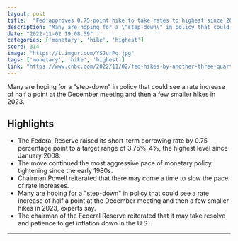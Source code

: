 ```yaml
---
layout: post
title:  "Fed approves 0.75-point hike to take rates to highest since 2008 and hints at change in policy ahead"
description: "Many are hoping for a \"step-down\" in policy that could see a rate increase of half a point at the December meeting and then a few smaller hikes in 2023."
date: "2022-11-02 19:08:59"
categories: ['monetary', 'hike', 'highest']
score: 314
image: "https://i.imgur.com/YSJurPq.jpg"
tags: ['monetary', 'hike', 'highest']
link: "https://www.cnbc.com/2022/11/02/fed-hikes-by-another-three-quarters-of-a-point-taking-rates-to-the-highest-level-since-january-2008.html"
---
```


Many are hoping for a \"step-down\" in policy that could see a rate increase of half a point at the December meeting and then a few smaller hikes in 2023.

## Highlights

- The Federal Reserve raised its short-term borrowing rate by 0.75 percentage point to a target range of 3.75%-4%, the highest level since January 2008.
- The move continued the most aggressive pace of monetary policy tightening since the early 1980s.
- Chairman Powell reiterated that there may come a time to slow the pace of rate increases.
- Many are hoping for a "step-down" in policy that could see a rate increase of half a point at the December meeting and then a few smaller hikes in 2023, experts say.
- The chairman of the Federal Reserve reiterated that it may take resolve and patience to get inflation down in the U.S.

---
